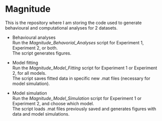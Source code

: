 # Magnitude
This is the repository where I am storing the code used to generate behavioural and computational analyses for 2 datasets.

* Behavioural analyses  
Run the *Magnitude_Behavorial_Analyses* script for Experiment 1, Experiment 2, or both.  
The script generates figures.

* Model fitting  
Run the *Magnitude_Model_Fitting* script for Experiment 1 or Experiment 2, for all models.  
The script saves fitted data in specific new .mat files (necessary for model simulation).

* Model simulation  
Run the *Magnitude_Model_Simulation* script for Experiment 1 or Experiment 2, and choose which model.  
The script loads .mat files previously saved and generates figures with data and model simulations.

